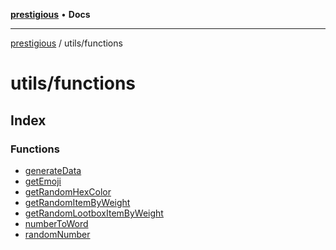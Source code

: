 [**prestigious**](../../README.md) • **Docs**

***

[prestigious](../../README.md) / utils/functions

# utils/functions

## Index

### Functions

- [generateData](functions/generateData.md)
- [getEmoji](functions/getEmoji.md)
- [getRandomHexColor](functions/getRandomHexColor.md)
- [getRandomItemByWeight](functions/getRandomItemByWeight.md)
- [getRandomLootboxItemByWeight](functions/getRandomLootboxItemByWeight.md)
- [numberToWord](functions/numberToWord.md)
- [randomNumber](functions/randomNumber.md)
